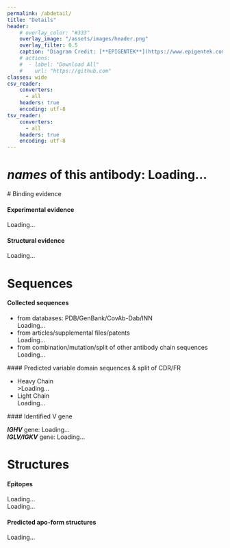 ```yaml
---
permalink: /abdetail/
title: "Details"
header: 
    # overlay_color: "#333"
    overlay_image: "/assets/images/header.png"
    overlay_filter: 0.5
    caption: "Diagram Credit: [**EPIGENTEK**](https://www.epigentek.com/)"
    # actions:
    #  - label: "Download All"
    #    url: "https://github.com"
classes: wide
csv_reader:
    converters:
      - all
    headers: true
    encoding: utf-8
tsv_reader:
    converters:
      - all
    headers: true
    encoding: utf-8
---
```

<style>
th {
    font-size: 1.4em
}
td {
    font-size: 1.2em; 
    word-break: break-all;
}
div.structure {
    width: 800;
    height: 400px;
    position:relative;
}
td.clickable {
    cursor: pointer;
}
i.clickable {
    cursor: pointer;
}
</style>
<!-- <link rel="stylesheet" type="text/css" href="https://www.ebi.ac.uk/pdbe/pdb-component-library/css/pdbe-molstar-3.1.0.css"> -->
<link rel="stylesheet" type="text/css" href="https://www.ebi.ac.uk/pdbe/pdb-component-library/css/pdbe-molstar-light-3.1.0.css">
<script type="text/javascript" src="https://www.ebi.ac.uk/pdbe/pdb-component-library/js/pdbe-molstar-plugin-3.1.0.js"></script>
<script type="text/javascript" src="https://raw.githubusercontent.com/douglascrockford/JSON-js/master/json2.js"></script>
<!-- receive parameters from url -->
<script src="https://ajax.googleapis.com/ajax/libs/jquery/1.10.2/jquery.min.js"></script>
<script>
function GetQueryString(name) {
    var reg = new RegExp("(^|&)" + name + "=([^&]*)(&|$)");
    var r = window.location.search.substr(1).match(reg);
    if(r != null) return decodeURI(r[2]);
    return null;
};
</script>
<!-- show collected info -->
<script>
function LoadData(filepath, detailid, donecallback, subsetfunction, showcolname, async=true, onlyfirst=false) {
    $.ajax({
        url: filepath,
        type: "GET",
        async: async,
        dataType: "text",
        success: function(data) {
            var parsed = $.csv.toObjects(data);
            var subset = [];
            $.each(parsed, function(key, value) {
                if (subsetfunction(value)) {
                    subset.push(value);
                };
            });
            if (subset.length > 0) {
                ShowData(subset, detailid, showcolname, onlyfirst=onlyfirst);
            } else {
                $("#header-"+detailid).hide();
                $("#"+detailid).hide();
            };
        },
        error: function() {
            alert("Error in loading data");
            $("#header-"+detailid).hide();
            $("#"+detailid).hide();
        }
    }).done(donecallback);
};
function ShowData(subset, detailparaid, colname, onlyfirst=false) {
    if (typeof colname === "string") {
        if ((subset.length > 1) && (!onlyfirst)) {
            $("#"+detailparaid).html("<ul></ul>");
            $.each(subset, function(key, value) {
                $("#"+detailparaid+" ul").append("<li>" + value[colname] + "</li>"); 
            });
        } else {
            $("#"+detailparaid).html(subset[0][colname]);
        };
    } else {
        $("#"+detailparaid).html("<table><thead><tr></tr></thead><tbody></tbody></table>");
        $.each(colname, function(key, value) {
            $("#"+detailparaid+" thead tr").append("<th>" + value + "</th>");
        });
        $.each(subset, function(rowinidx, row) {
            var row_contents = "<tr style='height: 15px'>";
            $.each(colname, function(key, value) {
                row_contents +="<td column='" + value + "'>" + row[value] + "</td>";
            });
            row_contents += "</tr>";
            $("#"+detailparaid+" tbody").append(row_contents);
        });
    };
};
function DOI_callback() { $.each($("td[column='DOI']"), function(idx, td) { $(td).html("<a href='https://doi.org/" + $(td).text() + "'>" + $(td).text() + "</a>")}) };
function binding_callback() {
    $.each($("td[column='binding']"), function(idx, td) {
        if ($(td).text() === "1") {
            var bool_binding = "Yes";
        } else if ($(td).text() === "0") {
            var bool_binding = "No";
        };
        $(td).html(bool_binding);
    });
};
function seq_callback(selector="td[column='Hseq']", style="overflow-y: scroll; overflow-x: hidden; max-height: 100px", linelength=-1) {
    $.each($(selector), function(idx, td) {
        var seq = $(td).text();
        if (linelength > 0) {
            var num_lines = Math.ceil(seq.length / linelength);
            $(td).html("");
            for (var i = 0; i < num_lines; i++) {
                var styleddiv = "<div id='fvseq-line-"+i+"' style='"+style+"' datatype='seq'>";
                var subseq = seq.substring(i * linelength, (i + 1) * linelength);
                styleddiv = styleddiv + subseq + "</div>";
                $(td).append(styleddiv);
            };
            $(td).append("<div id='temp-region' hidden></div>");
            LoadData("../_data/tables/region.csv", "temp-region", function() {}, function(value) { return value["seq"]===seq }, "region", false, onlyfirst=true);
            var region = $("#temp-region").text().replace(/\s+/g, "");
            for (var i = 0; i < num_lines; i++) {
                var subregion = region.substring(i * linelength, (i + 1) * linelength);
                var styledregiondiv = "<div id='fvregion-line-"+i+"' style='"+style+"' datatype='region'>"+subregion+"</div>";
                $(td).find("#fvseq-line-"+i).after(styledregiondiv);
            };
            $("#temp-region").remove();
        } else {
            var styleddiv = "<div style='"+style+"'>";
            $(td).html(styleddiv + seq + "</div>");
        }
    });
};
function copy_fvseq(tocopy_id) {
    var tocopytext = "";
    $.each($("#"+tocopy_id+" div[datatype='seq']"), function(idx, div) {
        var partseq = $(div).text();
        tocopytext += partseq;
        navigator.clipboard.writeText(tocopytext);
    });
};
function db_callback(selector) {
    $.each($(selector+" td[column='source']"), function(idx, td) {
        if ($(td).text() === "pdb") {
            var formatted_db = "PDB";
            var hsource_id = $(td).parent().find("td[column='Hsource_id']");
            var lsource_id = $(td).parent().find("td[column='Lsource_id']");
            var pdbcode = $(hsource_id).text().substring(0, 4);
            hsource_id.html("<a href='https://www.rcsb.org/fasta/entry/" + pdbcode + "/display'>" + hsource_id.text() + "</a>");
            lsource_id.html("<a href='https://www.rcsb.org/fasta/entry/" + pdbcode + "/display'>" + lsource_id.text() + "</a>");
        } else if ($(td).text() === "genbank") {
            var formatted_db = "GenBank";
        } else if ($(td).text() === "CoVAbDab") {
            var formatted_db = "CoVAb-Dab";
        } else if ($(td).text() === "sup.") {
            var hsource_id = $(td).parent().find("td[column='Hsource_id']");
            var lsource_id = $(td).parent().find("td[column='Lsource_id']");
            hsource_id.html("<a href='https://doi.org/" + hsource_id.text() + "'>" + hsource_id.text() + "</a>");
            lsource_id.html("<a href='https://doi.org/" + lsource_id.text() + "'>" + lsource_id.text() + "</a>");
        // } else if ($(td).text() === "INN") {
        //     var hsource_id = $(td).parent().find("td[column='Hsource_id']");
        //     var lsource_id = $(td).parent().find("td[column='Lsource_id']");
        } else {
        };
        $(td).html(formatted_db);
    });
};
function pdb_callback(selector, columnname="HC_instance_id") {
    $.each($(selector+" td[column='" + columnname + "']"), function(idx, td) {
        var pdbcode = $(td).text().split(".")[0];
        var formatted_pdb = "<a href='https://www.rcsb.org/3d-view/" + pdbcode + "'>" + $(td).text() + "</a>";
        $(td).html(formatted_pdb);
    });
};
function visualize_epitope(epitope_viewerInstance, epitopes_selections) {
    epitope_viewerInstance.visual.reset({ camera: false, theme: true });
//    epitope_viewerInstance.visual.focus([{start_residue_number: 319, end_residue_number: 541}]);
    epitope_viewerInstance.visual.select({data:[{start_residue_number: 319, end_residue_number: 541, focus: true, sideChain: false}], nonSelectedColor:{r:255, g:255, b:255}});
//    epitope_viewerInstance.visual.clearSelection();
    epitope_viewerInstance.visual.select(epitopes_selections);
    epitope_viewerInstance.visual.highlight(epitopes_selections);
};
function epitope_callback(toshow_id) {
    $.ajax({
        url: "../_data/tables/epitope_group.csv",
        type: "GET",
        async: false,
        dataType: "text",
        success: function(data) {
            var parsed = $.csv.toObjects(data);
            $("#"+toshow_id+" thead tr").append("<th>epitope</th>");
            $.each($("#"+toshow_id+" tbody td[column='HC_instance_id']"), function(key, td) {
                var hc_instance_id = $(td).text();
                var epitopes = "";
                $.each(parsed, function(key, value) {
                    if (value["HC_instance_id"] === hc_instance_id) {
                        epitopes = value["epitope"];
                    };
                });
                var epitopes_selections = [];
                $.each(epitopes.split(";"), function(key, value) {
                    epitopes_selections.push({
                        color:{r:0, g:0, b:255},
                        residue_number: parseInt(value.substring(0, value.length-1)),
                        sideChain: false,
                        focus: false,
                    });
                });
                var serialized_epitopes_selections = "{data:" + JSON.stringify(epitopes_selections) + "}";
                $(td).parent().append("<td class='clickable' onclick='visualize_epitope(epitope_viewerInstance, " + serialized_epitopes_selections + ")'>"+epitopes+"</td>");
            })
        }
    });
};
function abtype_callback(toshow_id) {
    $.ajax({
        url: "../_data/tables/ab_type.csv",
        type: "GET",
        async: true,
        dataType: "text",
        success: function(data) {
            var parsed = $.csv.toObjects(data);
            $("#"+toshow_id+" thead tr").append("<th>form</th>");
            $.each($("#"+toshow_id+" tbody tr"), function(key, tr) {
                var hseq = $(tr).find("td[column='Hseq']").text();
                var lseq = $(tr).find("td[column='Lseq']").text();
                var form = "";
                $.each(parsed, function(key, value) {
                    if ((value["Hseq"] === hseq) && (value["Lseq"] === lseq)) {
                        form = value["ab_type"];
                    };
                });
                $(tr).append("<td>"+form+"</td>");
            })
        }
    });
}
$(document).ready(function(){
    // names
    var ab_idx = GetQueryString("ab_idx");
    LoadData("../_data/tables/name.csv", "detail-all_names", function() {}, function(value) { return ((value["all_names"]!=="") && (value["ab_idx"]===ab_idx)) }, "all_names");
    // evidence
    var exp_evidence_colnames = ["DOI", "target", "binding", "target_type", "Ab_type", "evidence", "KD", "source"];
    LoadData("../_data/tables/evidence.csv", "detail-exp_evidence", function() { DOI_callback(); binding_callback(); }, function(value) { return (value["DOI"]!=="") && (value["ab_idx"]===ab_idx) }, exp_evidence_colnames);
    var struct_evidence_colnames = ["source", "target", "binding", "target_type", "Ab_type"];
    LoadData("../_data/tables/evidence.csv", "detail-struct_evidence", binding_callback, function(value) { return( value["pdb"]!=="") && (value["ab_idx"]===ab_idx) }, struct_evidence_colnames, false);
    // record
    var pdb_record_colnames = ["Hseq", "Lseq", "source", "Hsource_id", "Lsource_id"];
    LoadData("../_data/tables/record.csv", "detail-pdb_record", function() { db_callback("#detail-pdb_record"); seq_callback("td[column='Hseq']"); seq_callback("td[column='Lseq']"); abtype_callback("detail-pdb_record");}, function(value) {return (["pdb","genbank","CoVAbDab","INN"].includes(value["source"])) && (value["ab_idx"]===ab_idx) }, pdb_record_colnames, false);
    var sup_record_colnames = ["Hseq", "Lseq", "source", "Hsource_id", "Lsource_id"];
    LoadData("../_data/tables/record.csv", "detail-sup_record", function() { db_callback("#detail-sup_record"); seq_callback("td[column='Hseq']"); seq_callback("td[column='Lseq']"); abtype_callback("detail-sup_record");}, function(value) {return (["sup.","patent"].includes(value["source"])) && (value["ab_idx"]===ab_idx) }, sup_record_colnames, false);
    LoadData("../_data/tables/record.csv", "detail-transform_record", function() { seq_callback("td[column='Hseq']"); seq_callback("td[column='Lseq']"); abtype_callback("detail-transform_record");}, function(value) {return (["combination","mutation","split"].includes(value["source"])) && (value["ab_idx"]===ab_idx) }, sup_record_colnames, false);
    // vgene
    LoadData("../_data/tables/vgene.csv", "detail-vhgene", function() {}, function(value) { return (value["chain"]==="H") && (value["ab_idx"]===ab_idx) }, "V gene");
    LoadData("../_data/tables/vgene.csv", "detail-vlgene", function() {}, function(value) { return (value["chain"]==="L") && (value["ab_idx"]===ab_idx) }, "V gene");
    // vseq & numbering
    $("div[dbsource='record']").ready(function() {
        var hseq_cols = $("td[column='Hseq']");
        var hseqs = [];
        $.each(hseq_cols, function(idx, td) {
            hseqs.push($(td).text());
        });
        LoadData("../_data/tables/trunct2fv.csv", "detail-hvseq", function() { seq_callback("#detail-hvseq","font-family: monospace;",linelength=80); }, function(value) { return hseqs.includes(value["seq"]) }, "seq_vdomain", false, onlyfirst=true);
        var lseq_cols = $("td[column='Lseq']");
        var lseqs = [];
        $.each(lseq_cols, function(idx, td) {
            lseqs.push($(td).text());
        });
        LoadData("../_data/tables/trunct2fv.csv", "detail-lvseq", function() { seq_callback("#detail-lvseq","font-family: monospace;",linelength=80);}, function(value) { return lseqs.includes(value["seq"]) }, "seq_vdomain", false, onlyfirst=true);
    });
    // epitope
    $("div[dbsource='evidence']").ready(function() {
        $.ajax({
            url: "../_data/tables/pdb_chain_idmapping.csv",
            type: "GET",
            async: false,
            dataType: "text",
            success: function(data) {
                var parsed = $.csv.toObjects(data);
                var pdb_instances = [];
                for (var td of $("#detail-struct_evidence td[column='source']")) {
                    var pdb_entities = $(td).text().split(";");
                    if (pdb_entities.length === 2) {
                        var pairing_filename = "pdb_ab_rbd_pairing.csv";
                        $("#detail-pdb_nb").hide();
                        var toshow_id = "detail-pdb_ab";
                        var toshow_colnames = ["HC_instance_id","LC_instance_id","spike_instance_id"];
                    } else if (pdb_entities.length === 1) {
                        var pairing_filename = "pdb_nb_rbd_pairing.csv";
                        $("#detail-pdb_ab").hide();
                        var toshow_id = "detail-pdb_nb";
                        var toshow_colnames = ["HC_instance_id","spike_instance_id"];
                    } else {
                    };
                    var subset = [];
                    $.each(parsed, function(key, value) {
                        if (pdb_entities.includes(value["entity"])) { subset.push(value); };
                    });
                    var sorted = subset.sort(function(a, b) {
                        return a["chain"].localeCompare(b["chain"]);
                    });``
                    $.each(sorted, function(key, value) {
                        pdb_instances.push(value["instance"]);
                    })
                };
                LoadData("../_data/tables/"+pairing_filename, toshow_id, function() {pdb_callback("#"+toshow_id, "HC_instance_id"); pdb_callback("#"+toshow_id, "LC_instance_id"); pdb_callback("#"+toshow_id, "spike_instance_id"); epitope_callback(toshow_id);}, function(value) { return pdb_instances.includes(value["HC_instance_id"]) }, toshow_colnames, false);
            },
        });
    });
});

</script>
<h1><span><em>names</em> of this antibody: </span><span id="detail-all_names">Loading...</span></h1>
# Binding evidence
<h4 id="header-detail-exp_evidence">Experimental evidence</h4>
<div class="notice" id="detail-exp_evidence" dbsource="evidence">Loading...</div>
<h4 id="header-detail-struct_evidence">Structural evidence</h4>
<div class="notice" id="detail-struct_evidence" dbsource="evidence">Loading...</div>

# Sequences
#### Collected sequences
<ul>
<li id="header-detail-pdb_record">from databases: PDB/GenBank/CovAb-Dab/INN
<div class="notice" id="detail-pdb_record" dbsource="record">Loading...</div></li>
<li id="header-detail-sup_record">from articles/supplemental files/patents
<div class="notice" id="detail-sup_record" dbsource="record">Loading...</div></li>
<li id="header-detail-transform_record">from combination/mutation/split of other antibody chain sequences
<div class="notice" id="detail-transform_record" dbsource="record">Loading...</div></li>
</ul>
#### Predicted variable domain sequences & split of CDR/FR
<ul>
<li id="header-detail-hvseq">Heavy Chain <i class="fas fa-copy clickable" onclick="copy_fvseq('detail-hvseq')"></i>
<div class="notice" id="detail-hvseq" dbsource="trunct2fv">>Loading...</div></li>
<li id="header-detail-lvseq">Light Chain <i class="fas fa-copy clickable" onclick="copy_fvseq('detail-lvseq')"></i>
<div class="notice" id="detail-lvseq" dbsource="trunct2fv">Loading...</div></li>
</ul>
#### Identified V gene
<p class="notice"><span><em><strong>IGHV</strong></em> gene: </span><span id="detail-vhgene" dbsource="vgene">Loading...</span><br><span><em><strong>IGLV/IGKV</strong></em> gene: </span><span id="detail-vlgene" dbsource="vgene">Loading...</span></p>

# Structures
#### Epitopes
<div class="notice" id="detail-pdb_ab" dbsource="pdb_chain_idmapping">Loading...</div>
<div class="notice" id="detail-pdb_nb" dbsource="pdb_chain_idmapping">Loading...</div>
<div id="visualize-epitope" class="structure" hidden></div>
<h4>Predicted apo-form structures</h4>
<div id="loading-visualize-igfold">Loading...</div>
<div id="visualize-igfold" class="structure" hidden></div>

<script>
$("#visualize-epitope").show();
var epitope_viewerInstance = new PDBeMolstarPlugin();
var options = {
    customData: { url: 'https://www.ebi.ac.uk/pdbe/model-server/v1/7wz2/atoms?label_entity_id=1&auth_asym_id=A&encoding=bcif', format: 'cif', binary:true },
    hideControls: true,
    landscape: true,
    pdbeLink: true,
    sequencePanel: true,
    bgColor: {r:255, g:255, b:255},
}
var viewerContainer = document.getElementById('visualize-epitope');
epitope_viewerInstance.render(viewerContainer, options);
epitope_viewerInstance.events.loadComplete.subscribe(function() {
//    epitope_viewerInstance.visual.focus([{start_residue_number: 319, end_residue_number: 541}]);
    epitope_viewerInstance.visual.select({data:[{start_residue_number: 319, end_residue_number: 541, focus: true, sideChain: false}], nonSelectedColor:{r:255, g:255, b:255}});
//    epitope_viewerInstance.visual.clearSelection();
});
// visualize igfold structures
var ab_idx = GetQueryString("ab_idx");
var structurefilepath = "../assets/igfold/"+ab_idx+".pdb";
$.ajax({
    url: structurefilepath,
    type: "HEAD",
    error: function() {
        $("#loading-visualize-igfold").text("Structures not available.");
    },
    success: function() {
        $("#loading-visualize-igfold").text("");
        $("#visualize-igfold").show();
        var viewerInstance = new PDBeMolstarPlugin();
        var options = {
            customData: { url: structurefilepath, format: 'pdb'},
            hideControls: true,
            landscape: true,
            pdbeLink: false,
            sequencePanel: true,
            bgColor: {r:255, g:255, b:255},
        }
        var viewerContainer = document.getElementById('visualize-igfold');
        viewerInstance.render(viewerContainer, options);
    }
})

</script>